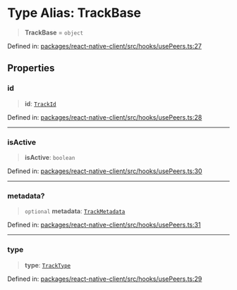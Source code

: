 # Type Alias: TrackBase

> **TrackBase** = `object`

Defined in: [packages/react-native-client/src/hooks/usePeers.ts:27](https://github.com/fishjam-cloud/mobile-client-sdk/blob/a60616b68cd043388665165d49f98ce759f80517/packages/react-native-client/src/hooks/usePeers.ts#L27)

## Properties

### id

> **id**: [`TrackId`](TrackId.md)

Defined in: [packages/react-native-client/src/hooks/usePeers.ts:28](https://github.com/fishjam-cloud/mobile-client-sdk/blob/a60616b68cd043388665165d49f98ce759f80517/packages/react-native-client/src/hooks/usePeers.ts#L28)

***

### isActive

> **isActive**: `boolean`

Defined in: [packages/react-native-client/src/hooks/usePeers.ts:30](https://github.com/fishjam-cloud/mobile-client-sdk/blob/a60616b68cd043388665165d49f98ce759f80517/packages/react-native-client/src/hooks/usePeers.ts#L30)

***

### metadata?

> `optional` **metadata**: [`TrackMetadata`](TrackMetadata.md)

Defined in: [packages/react-native-client/src/hooks/usePeers.ts:31](https://github.com/fishjam-cloud/mobile-client-sdk/blob/a60616b68cd043388665165d49f98ce759f80517/packages/react-native-client/src/hooks/usePeers.ts#L31)

***

### type

> **type**: [`TrackType`](TrackType.md)

Defined in: [packages/react-native-client/src/hooks/usePeers.ts:29](https://github.com/fishjam-cloud/mobile-client-sdk/blob/a60616b68cd043388665165d49f98ce759f80517/packages/react-native-client/src/hooks/usePeers.ts#L29)
